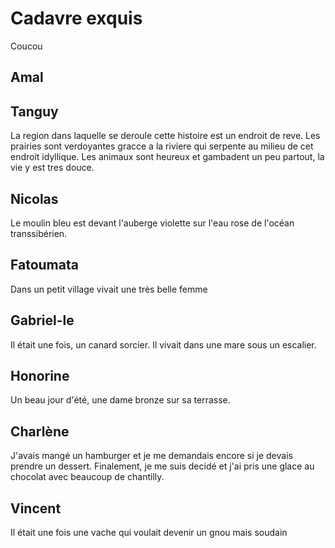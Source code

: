 # Cadavre exquis

Coucou

## Amal

## Tanguy

La region dans laquelle se deroule cette histoire est un endroit de reve. Les prairies sont verdoyantes gracce a la riviere qui serpente au milieu de cet endroit idyllique. Les animaux sont heureux et gambadent un peu partout, la vie y est tres douce.

## Nicolas

Le moulin bleu est devant l'auberge violette sur l'eau rose de l'océan transsibérien.

## Fatoumata
Dans un petit village vivait une très belle femme

## Gabriel-le

Il était une fois, un canard sorcier. Il vivait dans une mare sous un escalier.

## Honorine
Un beau jour d'été, une dame bronze sur sa terrasse.
## Charlène
J'avais mangé un hamburger et je me demandais encore si je devais prendre un dessert. Finalement, je me suis decidé et j'ai pris une glace au chocolat avec beaucoup de chantilly.

## Vincent

Il était une fois une vache qui voulait devenir un gnou mais soudain
